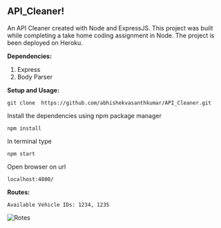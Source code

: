 ## **API_Cleaner!**

An API Cleaner created with Node and ExpressJS. This project was built while completing a take home coding assignment in Node. The project is been deployed on Heroku.

**Dependencies:** 

 1. Express
 2. Body Parser

**Setup and Usage:** 

    git clone  https://github.com/abhishekvasanthkumar/API_Cleaner.git

Install the dependencies using npm package manager

`npm install`

In terminal type

    npm start



Open browser on url

    localhost:4800/


**Routes:** 

    Available Vehicle IDs: 1234, 1235

   ![Rotes](https://s33.postimg.cc/510rfeyjz/Plain_Text_Tables_generator_Tables_Generator_com.png)
    
